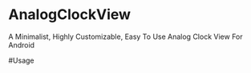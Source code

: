 # AnalogClockView
A Minimalist, Highly Customizable, Easy To Use Analog Clock View For Android

#Usage
